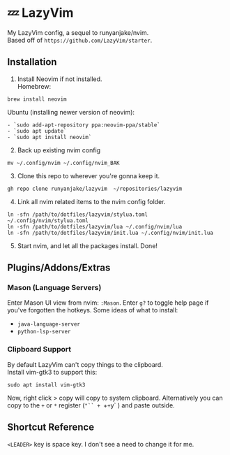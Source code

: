 # 💤 LazyVim
My LazyVim config, a sequel to runyanjake/nvim.  
Based off of `https://github.com/LazyVim/starter`.

## Installation
1. Install Neovim if not installed.  
Homebrew:
```
brew install neovim
```
Ubuntu (installing newer version of neovim):
```
- `sudo add-apt-repository ppa:neovim-ppa/stable`
- `sudo apt update`  
- `sudo apt install neovim`
```
2. Back up existing nvim config
```
mv ~/.config/nvim ~/.config/nvim_BAK
```
3. Clone this repo to wherever you're gonna keep it.
```
gh repo clone runyanjake/lazyvim  ~/repositories/lazyvim
```
4. Link all nvim related items to the nvim config folder.
```
ln -sfn /path/to/dotfiles/lazyvim/stylua.toml ~/.config/nvim/stylua.toml
ln -sfn /path/to/dotfiles/lazyvim/lua ~/.config/nvim/lua
ln -sfn /path/to/dotfiles/lazyvim/init.lua ~/.config/nvim/init.lua
```
5. Start nvim, and let all the packages install. Done!

## Plugins/Addons/Extras

### Mason (Language Servers)
Enter Mason UI view from nvim: `:Mason`. Enter `g?` to toggle help page if you've forgotten the hotkeys. 
Some ideas of what to install:
- `java-language-server`
- `python-lsp-server`

### Clipboard Support
By default LazyVim can't copy things to the clipboard.  
Install vim-gtk3 to support this:
```
sudo apt install vim-gtk3
```
Now, right click > copy will copy to system clipboard.
Alternatively you can copy to the `+` or `*`  register (`"`` + `+` + `y` ) and paste outside.

## Shortcut Reference
`<LEADER>` key is space key. I don't see a need to change it for me.
